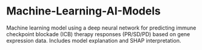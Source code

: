 # Machine-Learning-AI-Models
Machine learning model using a deep neural network for predicting immune checkpoint blockade (ICB) therapy responses (PR/SD/PD) based on gene expression data. Includes model explanation and SHAP interpretation.

